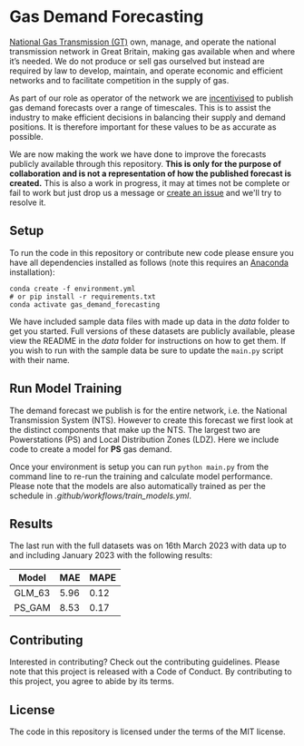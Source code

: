 # Gas Demand Forecasting
[National Gas Transmission (GT)](https://www.nationalgas.com/) own, manage, and operate the national transmission network in Great Britain, making gas available when and where it’s needed. We do not produce or sell gas ourselved but instead are required by law to develop, maintain, and operate economic and efficient networks and to facilitate competition in the supply of gas. 

As part of our role as operator of the network we are [incentivised](https://www.nationalgas.com/about-us/system-operator-incentives/demand-forecasting) to publish gas demand forecasts over a range of timescales. This is to assist the industry to make efficient decisions in balancing their supply and demand positions. It is therefore important for these values to be as accurate as possible. 

We are now making the work we have done to improve the forecasts publicly available through this repository. **This is only for the purpose of collaboration and is not a representation of how the published forecast is created.** This is also a work in progress, it may at times not be complete or fail to work but just drop us a message or [create an issue](https://docs.github.com/en/issues/tracking-your-work-with-issues/creating-an-issue) and we'll try to resolve it.


## Setup

To run the code in this repository or contribute new code please ensure you have all dependencies installed as follows (note this requires an [Anaconda](https://www.anaconda.com/) installation):

```
conda create -f environment.yml
# or pip install -r requirements.txt
conda activate gas_demand_forecasting
```

We have included sample data files with made up data in the _data_ folder to get you started. Full versions of these datasets are publicly available, please view the README in the _data_ folder for instructions on how to get them. If you wish to run with the sample data be sure to update the `main.py` script with their name. 


## Run Model Training

The demand forecast we publish is for the entire network, i.e. the National Transmission System (NTS). However to create this forecast we first look at the distinct components that make up the NTS. The largest two are Powerstations (PS) and Local Distribution Zones (LDZ). Here we include code to create a model for **PS** gas demand. 

Once your environment is setup you can run `python main.py` from the command line to re-run the training and calculate model performance. Please note that the models are also automatically trained as per the schedule in *.github/workflows/train_models.yml*.

## Results

The last run with the full datasets was on 16th March 2023 with data up to and including January 2023 with the following results:

|Model|MAE|MAPE|
---|---|---|
|GLM_63|5.96|0.12|
|PS_GAM|8.53|0.17|

## Contributing

Interested in contributing? Check out the contributing guidelines. Please note that this project is released with a Code of Conduct. By contributing to this project, you agree to abide by its terms.

## License

The code in this repository is licensed under the terms of the MIT license.